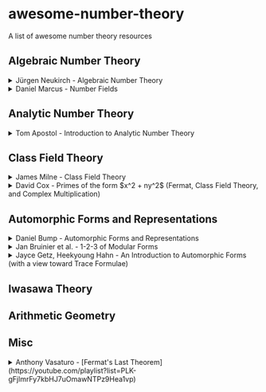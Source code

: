 # awesome-number-theory
A list of awesome number theory resources 




## Algebraic Number Theory

<details>
<summary>Jürgen Neukirch - Algebraic Number Theory</summary>
The most famous algebraic number theory textbook.
</details>

<details>
<summary>Daniel Marcus - Number Fields</summary>
A lot of exercises.
</details>


## Analytic Number Theory

<details>
<summary>Tom Apostol - Introduction to Analytic Number Theory</summary>
Introductory book. Towards a proof of Dirichlet's theorem on arithmetic progressions using Dirichlet $L$-functions.
</details>




## Class Field Theory

<details>
<summary>James Milne - Class Field Theory</summary>
Includes proof of local/global class field theory.
</details>

<details>
<summary>David Cox - Primes of the form $x^2 + ny^2$ (Fermat, Class Field Theory, and Complex Multiplication) </summary>
Classicial approach rather than modern adelic approach. It is less formal, but provides motivation.
</details>



## Automorphic Forms and Representations

<details>
<summary>Daniel Bump - Automorphic Forms and Representations</summary>
Concentrates on $\mathrm{GL}_2$ theory over $\mathbb{Q}$.
</details>

<details>
<summary>Jan Bruinier et al. - 1-2-3 of Modular Forms</summary>
Great book on elliptic/Hilbert/Siegel modular forms with tons of applications. 
</details>

<details>
<summary>Jayce Getz, Heekyoung Hahn - An Introduction to Automorphic Forms (with a view toward Trace Formulae)</summary>
Modern aspects of automorphic forms and representations, beyond $\mathrm{GL}_2$.
Last chapters are devoted to (simple, relative) trace formulae with related topics.
</details>


## Iwasawa Theory


## Arithmetic Geometry


## Misc

<details>
<summary>Anthony Vasaturo - [Fermat's Last Theorem](https://youtube.com/playlist?list=PLK-gFjlmrFy7kbHJ7uOmawNTPz9Hea1vp)</summary>
Ongoing youtube series that aims to explain the proof of FLT.
</details>
